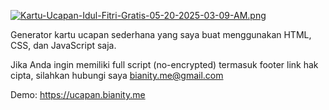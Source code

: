 [![Kartu-Ucapan-Idul-Fitri-Gratis-05-20-2025-03-09-AM.png](https://blogger.googleusercontent.com/img/b/R29vZ2xl/AVvXsEjzft23G0jI3DTyyhxZWVy13-ZMOJ88vhz7uxUeosvgTZGXeFlWOwpaw2BEXFi_2aDGp3t12UY6f3fVS9OcrYBr0sqUMtQteFNRsEHL89iKvAknFzBuQNSxnMtLcdGPBLKJE45DFe5ldjq7lsCEyBMs_zx5HoBtbQeYY9ynWEzW78bSLt3pBzGhx1qzaUnr/s1366/Kartu-Ucapan-Idul-Fitri-Gratis-05-20-2025_03_09_AM.png)](https://ucapan.bianity.me)

Generator kartu ucapan sederhana yang saya buat menggunakan HTML, CSS, dan JavaScript saja.

Jika Anda ingin memiliki full script (no-encrypted) termasuk footer link hak cipta, silahkan hubungi saya bianity.me@gmail.com

Demo: https://ucapan.bianity.me
